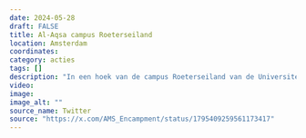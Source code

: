 ```yaml
---
date: 2024-05-28
draft: FALSE
title: Al-Aqsa campus Roeterseiland
location: Amsterdam
coordinates: 
category: acties
tags: []
description: "In een hoek van de campus Roeterseiland van de Universiteit van Amsterdam word door docenten en studenten de Al-Aqsa campus opgezet. Er vinden lezingen en workshops plaats, en er is een bibliotheek voor één van de tenten die zijn opgezet."
video: 
image: 
image_alt: ""
source_name: Twitter
source: "https://x.com/AMS_Encampment/status/1795409259561173417"
---
```

